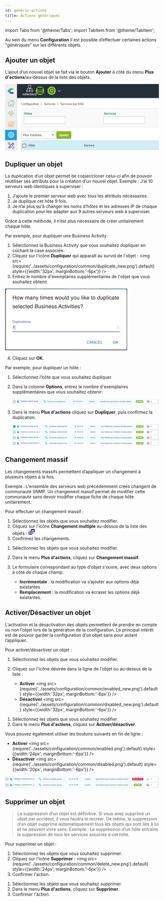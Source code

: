 ```yaml
---
id: generic-actions
title: Actions génériques
---
```

import Tabs from '@theme/Tabs';
import TabItem from '@theme/TabItem';


Au sein du menu **Configuration** il est possible d’effectuer certaines actions "génériques" sur les différents objets.

## Ajouter un objet

L’ajout d’un nouvel objet se fait via le bouton **Ajouter** à côté du menu **Plus d'actions**/au-dessus de la liste des objets.

![image](../assets/configuration/common/add.png)

## Dupliquer un objet

La duplication d’un objet permet de copier/cloner celui-ci afin de pouvoir réutiliser ses attributs pour la création
d’un nouvel objet. Exemple : J’ai 10 serveurs web identiques à superviser :

1. J’ajoute le premier serveur web avec tous les attributs nécessaires.
2. Je duplique cet hôte 9 fois.
3. Je n’ai plus qu’à changer les noms d’hôtes et les adresses IP de chaque duplication pour les adapter aux 9 autres
  serveurs web à superviser.

Grâce à cette méthode, il n’est plus nécessaire de créer unitairement chaque hôte.


<Tabs groupId="sync">
<TabItem value="Méthode 1" label="Méthode 1">

Par exemple, pour dupliquer une Business Activity:

1. Sélectionnez la Business Activity que vous souhaitez dupliquer en cochant la case associée.
2. Cliquez sur l'icône **Dupliquer** qui apparaît au survol de l'objet : <img src={require('../assets/configuration/common/duplicate_new.png').default} style={{width:'32px', marginBottom:'-6px'}} />
3. Entrez le nombre d'exemplaires supplémentaires de l'objet que vous souhaitez obtenir.

  ![image](../assets/configuration/common/duplicate_objects_new.png)

4. Cliquez sur **OK**.

</TabItem>
<TabItem value="Méthode 2" label="Méthode 2">

Par exemple, pour dupliquer un hôte :

1. Sélectionnez l’hôte que vous souhaitez dupliquer.
2. Dans la colonne **Options**, entrez le nombre d'exemplaires supplémentaires que vous souhaitez obtenir:

    ![image](../assets/configuration/common/01duplicate.png)

3. Dans le menu **Plus d'actions** cliquez sur **Dupliquer**, puis confirmez la duplication.

    ![image](../assets/configuration/common/01duplicateobjects.png)


</TabItem>
</Tabs>

## Changement massif

Les changements massifs permettent d’appliquer un changement à plusieurs objets à la fois.

Exemple : L’ensemble des serveurs web précédemment créés changent de communauté SNMP. Un changement massif permet de
modifier cette communauté sans devoir modifier chaque fiche de chaque hôte unitairement.

Pour effectuer un changement massif :

<Tabs groupId="sync">
<TabItem value="Méthode 1" label="Méthode 1">

1. Sélectionnez les objets que vous souhaitez modifier.
2. Cliquez sur l'icône **Changement multiple** au-dessus de la liste des objets : ![image](../assets/configuration/common/mass_change.png)
3. Confirmez les changements.

</TabItem>
<TabItem value="Méthode 2" label="Méthode 2">

1. Sélectionnez les objets que vous souhaitez modifier.
2. Dans le menu **Plus d'actions**, cliquez sur **Changement massif**.
3. Le formulaire correspondant au type d'objet s'ouvre, avec deux options à côté de chaque champ:

    * **Incrémentale** : la modification va s’ajouter aux options déjà existantes
    * **Remplacement** : la modification va écraser les options déjà existantes.

</TabItem>
</Tabs>

## Activer/Désactiver un objet

L’activation et la désactivation des objets permettent de prendre en compte ou non l’objet lors de la génération de la
configuration. Le principal intérêt est de pouvoir garder la configuration d’un objet sans pour autant l’appliquer.

Pour activer/désactiver un objet :

<Tabs groupId="sync">
<TabItem value="Méthode 1" label="Méthode 1">

1. Sélectionnez les objets que vous souhaitez modifier.
2. Cliquez sur l'icône désirée dans la ligne de l'objet ou au-dessus de la liste :

    * **Activer** <img src={require('../assets/configuration/common/enabled_new.png').default} style={{width:'32px', marginBottom:'-6px'}} />
    * **Désactiver** <img src={require('../assets/configuration/common/disabled_new.png').default} style={{width:'32px', marginBottom:'-6px'}} />

</TabItem>
<TabItem value="Méthode 2" label="Méthode 2">

1. Sélectionnez les objets que vous souhaitez modifier.
2. Dans le menu **Plus d'actions**, cliquez sur **Activer/désactiver**.
  
Vous pouvez également utiliser les boutons suivants en fin de ligne : 

  * **Activer** <img src={require('../assets/configuration/common/enabled.png').default} style={{width:'24px', marginBottom:'-6px'}} />
  * **Désactiver** <img src={require('../assets/configuration/common/disabled.png').default} style={{width:'20px', marginBottom:'-6px'}} />

   ![image](../assets/configuration/common/enable_disable.png)

</TabItem>
</Tabs>

## Supprimer un objet

> La suppression d’un objet est définitive. Si vous avez supprimé un objet par accident, il vous faudra le recréer. De
> même, la suppression d’un objet supprime automatiquement tous les objets qui sont liés à lui et ne peuvent vivre
> sans. Exemple : La suppression d’un hôte entraîne la suppression de tous les services associés à cet hôte.

Pour supprimer un objet :

<Tabs groupId="sync">
<TabItem value="Méthode 1" label="Méthode 1">

1. Sélectionnez les objets que vous souhaitez supprimer.
2. Cliquez sur l'icône **Supprimer** : <img src={require('../assets/configuration/common/delete_new.png').default} style={{width:'24px', marginBottom:'-6px'}} />
3. Confirmer l'action.

</TabItem>
<TabItem value="Méthode 2" label="Méthode 2">

1. Sélectionnez les objets que vous souhaitez supprimer.
2. Dans le menu **Plus d'actions**, cliquez sur **Supprimer**.
3. Confirmer l'action.

</TabItem>
</Tabs>
